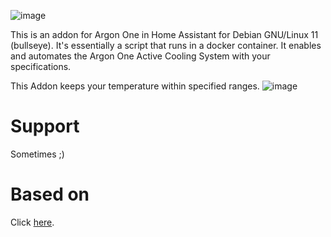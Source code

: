 ![image](https://raw.githubusercontent.com/adamoutler/HassOSArgonOneAddon/main/gitResources/activecooling.jpg)

This is an addon for Argon One in Home Assistant for Debian GNU/Linux 11 (bullseye).
It's essentially a script that runs in a docker container.
It enables and automates the Argon One Active Cooling System with your specifications.

This Addon keeps your temperature within specified ranges.
![image](https://raw.githubusercontent.com/adamoutler/HassOSArgonOneAddon/main/gitResources/FanRangeExplaination.png)

# Support
Sometimes ;)

# Based on
Click [here](https://community.home-assistant.io/t/argon-one-active-cooling-addon/262598/8).